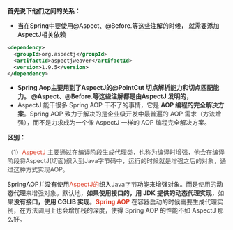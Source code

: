 **首先说下他们之间的关系：**

+ <font style="color:rgb(0, 0, 0);">当在Spring中要使用@Aspect、@Before.等这些注解的时候， 就需要添加AspectJ相关依赖</font>

```xml
<dependency>
  <groupId>org.aspectj</groupId>
  <artifactId>aspectjweaver</artifactId>
  <version>1.9.5</version>
</dependency>
```

+ **<font style="color:rgb(51, 51, 51);">Spring Aop主要用到了AspectJ的@PointCut 切点解析能力和切点匹配能力。 @Aspect、@Before.等这些注解都是由AspectJ 发明的，  </font>**
+  <font style="color:rgb(51, 51, 51);">AspectJ 能干很多 Spring AOP 干不了的事情，它是 </font>**<font style="color:rgb(51, 51, 51);">AOP 编程的完全解决方案</font>**<font style="color:rgb(51, 51, 51);">。Spring AOP 致力于解决的是企业级开发中最普遍的 AOP 需求（方法增强），而不是力求成为一个像 AspectJ 一样的 AOP 编程完全解决方案。</font>

<font style="color:rgb(77, 77, 77);"></font>

**区别：**

<font style="color:rgb(77, 77, 77);">（1）</font><font style="color:rgb(223, 64, 42);">AspectJ</font><font style="color:rgb(77, 77, 77);"> 主要通过在编译阶段生成代理类，也称为编译时增强，他会在编译阶段将AspectJ(切面)织入到Java字节码中，运行的时候就是增强之后的对象，通过这种方式实现AOP。</font>

SpringAOP并没有使用<font style="color:rgb(223, 64, 42);">AspectJ的</font>织入<font style="color:rgb(77, 77, 77);">Java字节</font>功能来增强对象。而是<font style="color:rgb(77, 77, 77);">使用的</font>**<font style="color:rgb(77, 77, 77);">动态代理</font>**<font style="color:rgb(77, 77, 77);">来增强对象</font><font style="color:rgb(51, 51, 51);">。默认地，</font>**<font style="color:rgb(51, 51, 51);">如果使用接口的，用 JDK 提供的动态代理实现</font>**<font style="color:rgb(51, 51, 51);">，如果</font>**<font style="color:rgb(51, 51, 51);">没有接口，使用 CGLIB 实现</font>**<font style="color:rgb(51, 51, 51);">。</font>**<font style="color:rgb(223, 64, 42);">Spring AOP</font>**<font style="color:rgb(51, 51, 51);"> 在容器启动的时候需要生成代理实例，在方法调用上也会增加栈的深度，使得 Spring AOP 的性能不如 AspectJ 那么好。 </font>

